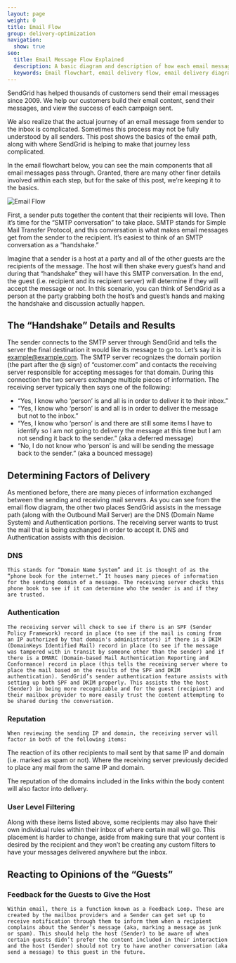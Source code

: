 ```yaml
---
layout: page
weight: 0
title: Email Flow
group: delivery-optimization
navigation:
  show: true
seo:
  title: Email Message Flow Explained
  description: A basic diagram and description of how each email message flows in general and through SendGrid
  keywords: Email flowchart, email delivery flow, email delivery diagram, basic email flow
---
```


SendGrid has helped thousands of customers send their email messages since 2009. We help our customers build their email content, send their messages, and view the success of each campaign sent.

We also realize that the actual journey of an email message from sender to the inbox  is complicated. Sometimes this process may not be fully understood by all senders. This post shows the basics of the email path, along with where SendGrid is helping to make that journey less complicated.

In the email flowchart below, you can see the main components that all email messages pass through. Granted, there are many other finer details involved within each step, but for the sake of this post, we’re keeping it to the basics.

![]({{root_url}}/img/MailFlow.png "Email Flow")

First, a sender puts together the content that their recipients will love. Then it’s time for the “SMTP conversation” to take place. SMTP stands for Simple Mail Transfer Protocol, and this conversation is what makes email messages get from the sender to the recipient. It’s easiest to think of an SMTP conversation as a “handshake.”

Imagine that a sender is a host at a party and all of the other guests are the recipients of the message. The host will then shake every guest’s hand and during that “handshake” they will have this SMTP conversation. In the end, the guest (i.e. recipient and its recipient server) will determine if they will accept the message or not. In this scenario, you can think of SendGrid as a person at the party grabbing both the host’s and guest’s hands and making the handshake and discussion actually happen.

## 	The “Handshake” Details and Results
 	
The sender connects to the SMTP server through SendGrid and tells the server the final destination it would like its message to go to. Let’s say it is example@example.com. The SMTP server recognizes the domain portion (the part after the @ sign) of “customer.com” and contacts the receiving server responsible for accepting messages for that domain. During this connection the two servers exchange multiple pieces of information. The receiving server typically then says one of the following:

* “Yes, I know who ‘person’ is and all is in order to deliver it to their inbox.”
* “Yes, I know who ‘person’ is and all is in order to deliver the message but not to the inbox.”
* “Yes, I know who ‘person’ is and there are still some items I have to identify so I am not going to delivery the message at this time but I am not sending it back to the sender.” (aka a deferred message)
* “No, I do not know who ‘person’ is and will be sending the message back to the sender.” (aka a bounced message)

## 	Determining Factors of Delivery
 	
As mentioned before, there are many pieces of information exchanged between the sending and receiving mail servers. As you can see from the email flow diagram, the other two places SendGrid assists in the message path (along with the Outbound Mail Server) are the DNS (Domain Name System) and Authentication portions. The receiving server wants to trust the mail that is being exchanged in order to accept it. DNS and Authentication assists with this decision.

 ### 	DNS
 	This stands for “Domain Name System” and it is thought of as the “phone book for the internet.” It houses many pieces of information for the sending domain of a message. The receiving server checks this phone book to see if it can determine who the sender is and if they are trusted.

 ### 	Authentication
 	The receiving server will check to see if there is an SPF (Sender Policy Framework) record in place (to see if the mail is coming from an IP authorized by that domain's administrators) if there is a DKIM (DomainKeys Identified Mail) record in place (to see if the message was tampered with in transit by someone other than the sender) and if there is a DMARC (Domain-based Mail Authentication Reporting and Conformance) record in place (this tells the receiving server where to place the mail based on the results of the SPF and DKIM authentication). SendGrid’s sender authentication feature assists with setting up both SPF and DKIM properly. This assists the the host (Sender) in being more recognizable and for the guest (recipient) and their mailbox provider to more easily trust the content attempting to be shared during the conversation.

 ### 	Reputation
 	When reviewing the sending IP and domain, the receiving server will factor in both of the following items:

The reaction of its other recipients to mail sent by that same IP and domain (i.e. marked as spam or not).
Where the receiving server previously decided to place any mail from the same IP and domain.

<call-out>

The reputation of the domains included in the links within the body content will also factor into delivery.

</call-out>

 ### 	User Level Filtering
 	
Along with these items listed above, some recipients may also have their own individual rules within their inbox of where certain mail will go. This placement is harder to change, aside from making sure that your content is desired by the recipient and they won’t be creating any custom filters to have your messages delivered anywhere but the inbox.

## 	Reacting to Opinions of the “Guests”
 	
 ### 	Feedback for the Guests to Give the Host
 	Within email, there is a function known as a Feedback Loop. These are created by the mailbox providers and a Sender can get set up to receive notification through them to inform them when a recipient complains about the Sender’s message (aka, marking a message as junk or spam). This should help the host (Sender) to be aware of when certain guests didn’t prefer the content included in their interaction and the host (Sender) should not try to have another conversation (aka send a message) to this guest in the future.
